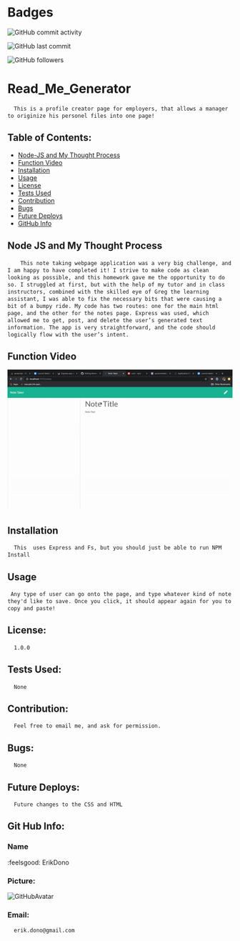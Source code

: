 
# Badges
![GitHub commit activity](https://img.shields.io/github/commit-activity/m/ErikDono/NoteTaker)

![GitHub last commit](https://img.shields.io/github/last-commit/ErikDono/NoteTaker)

![GitHub followers](https://img.shields.io/github/followers/ErikDono?style=social)


# Read_Me_Generator 

      This is a profile creator page for employers, that allows a manager to originize his personel files into one page! 

## Table of Contents:
* [Node-JS and My Thought Process](#Node-JS-and-My-Thought-Process)
* [Function Video](#Function-Video)
* [Installation](#Installation)
* [Usage](#Usage)
* [License](#License)
* [Tests Used](#Tests-Used)
* [Contribution](#Contribution)
* [Bugs](#Bugs)
* [Future Deploys](#Future-Deploys)
* [GitHub Info](#GitHub-Info)



## Node JS and My Thought Process 
```
    This note taking webpage application was a very big challenge, and I am happy to have completed it! I strive to make code as clean looking as possible, and this homework gave me the opportunity to do so. I struggled at first, but with the help of my tutor and in class instructors, combined with the skilled eye of Greg the learning assistant, I was able to fix the necessary bits that were causing a bit of a bumpy ride. My code has two routes: one for the main html page, and the other for the notes page. Express was used, which allowed me to get, post, and delete the user’s generated text information. The app is very straightforward, and the code should logically flow with the user’s intent. 
```



## Function Video 

![FunctionVideo](/assets/function.gif)

## Installation
      This  uses Express and Fs, but you should just be able to run NPM Install 

## Usage
     Any type of user can go onto the page, and type whatever kind of note they'd like to save. Once you click, it should appear again for you to copy and paste! 

## License:
      1.0.0 

## Tests Used:
      None

## Contribution:
      Feel free to email me, and ask for permission. 

## Bugs:
      None

## Future Deploys:
      Future changes to the CSS and HTML
      


## Git Hub Info:
### Name
  :feelsgood:  ErikDono
### Picture:
![GitHubAvatar](https://avatars2.githubusercontent.com/u/61159557?v=4) 

### Email:
      erik.dono@gmail.com 

        
